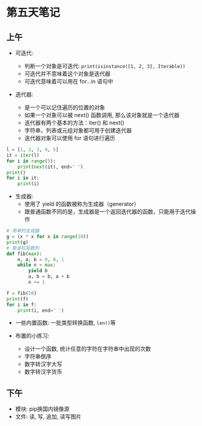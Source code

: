 # 第五天笔记

## 上午

- 可迭代:
    - 判断一个对象是可迭代: `print(isinstance([1, 2, 3], Iterable))`
    - 可迭代并不意味着这个对象是迭代器
    - 可迭代意味着可以用在 for...in 语句中

- 迭代器:
    - 是一个可以记住遍历的位置的对象
    - 如果一个对象可以被 next() 函数调用, 那么该对象就是一个迭代器
    - 迭代器有两个基本的方法：iter() 和 next()
    - 字符串，列表或元组对象都可用于创建迭代器
    - 迭代器对象可以使用 for 语句进行遍历

```python
l = [1, 2, 3, 4, 5]
it = iter(l)
for i in range(5):
    print(next(it), end=' ')
print()
for i in it:
    print(i)
```

- 生成器:
    - 使用了 yield 的函数被称为生成器（generator）
    - 跟普通函数不同的是，生成器是一个返回迭代器的函数，只能用于迭代操作

```python
# 简单的生成器
g = (x * x for x in range(10))
print(g)
# 斐波拉契数列
def fib(max):
    n, a, b = 0, 0, 1
    while n < max:
        yield b
        a, b = b, a + b
        n += 1

f = fib(10)
print(f)
for i in f:
    print(i, end=' ')
```

- 一些内置函数: 一批类型转换函数, `len()`等

- 布置的小练习:
    - 设计一个函数, 统计任意的字符在字符串中出现的次数
    - 字符串倒序
    - 数字转汉字大写
    - 数字转汉字货币

## 下午

- 模块: pip换国内镜像源
- 文件: 读, 写, 追加, 读写图片
